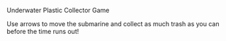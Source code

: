 Underwater Plastic Collector Game

Use arrows to move the submarine and collect as much trash as you can before the time runs out!
